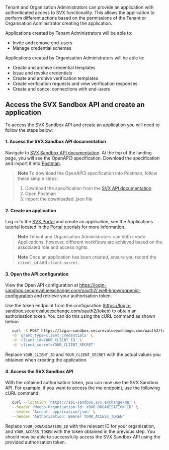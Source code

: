Tenant and Organisation Administrators can provide an application with authenticated access to SVX functionality. This allows the application to perform different actions based on the permissions of the Tenant or Organisation Administrator creating the application.

Applications created by Tenant Administrators will be able to:
* Invite and remove end-users
* Manage credential schemas

Applications created by Organisation Administrators will be able to:
* Create and archive credential templates
* Issue and revoke credentials
* Create and archive verification templates
* Create verification requests and view verification responses
* Create and cancel connections with end-users

## Access the SVX Sandbox API and create an application

To access the SVX Sandbox API and create an application you will need to follow the steps below:

#### 1. Access the SVX Sandbox API documentation

Navigate to [SVX Sandbox API documentation](https://api-reference-sandbox.svx.exchange/). At the top of the landing page, you will see the OpenAPI3 specification. Download the specification and import it into [Postman](https://learning.postman.com/docs/integrations/available-integrations/working-with-openAPI/).

> **Note**
> To download the OpenAPI3 specification into Postman, follow these simple steps:
> 1. Download the specification from the [SVX API documentation](https://api-reference-sandbox.svx.exchange/)
> 2. Open Postman
> 3. Import the downloaded .json file

#### 2. Create an application

Log in to the [SVX Portal](https://portal-sandbox.securevalueexchange.com/login) and create an application, see the Applications tutorial located in the [Portal tutorials](guides/portal-tutorials/README.md) for more information. 

> **Note**
> Tenant and Organisation Administrators can both create Applications, however, different workflows are achieved based on the associated role and access rights.

> **Note**
> Once an application has been created, ensure you record the ``client_id`` and ``client-secret``. 

#### 3. Open the API configuration

View the Open API configuration at https://login-sandbox.securevalueexchange.com/oauth2/.well-known/openid-configuration and retrieve your authorisation token.

Use the token endpoint from the configuration (https://login-sandbox.securevalueexchange.com/oauth2/token) to obtain an authorisation token. You can do this using the cURL command as shown below:
```bash
   curl -X POST https://login-sandbox.securevalueexchange.com/oauth2/token \
   -d 'grant_type=client_credentials' \
   -d 'client_id=YOUR_CLIENT_ID' \
   -d 'client_secret=YOUR_CLIENT_SECRET'
```

Replace `YOUR_CLIENT_ID` and `YOUR_CLIENT_SECRET` with the actual values you obtained when creating the application.

#### 4. Access the SVX Sandbox API

With the obtained authorisation token, you can now use the SVX Sandbox API. For example, if you want to access the me endpoint, use the following cURL command:
```bash
   curl --location 'https://api-sandbox.svx.exchange/me' \
   --header 'Meeco-Organisation-Id: YOUR_ORGANISATION_ID' \
   --header 'Accept: application/json' \
   --header 'Authorization: Bearer YOUR_ACCESS_TOKEN'
```

Replace `YOUR_ORGANISATION_ID` with the relevant ID for your organisation, and `YOUR_ACCESS_TOKEN` with the token obtained in the previous step. You should now be able to successfully access the SVX Sandbox API using the provided authorisation token. 
